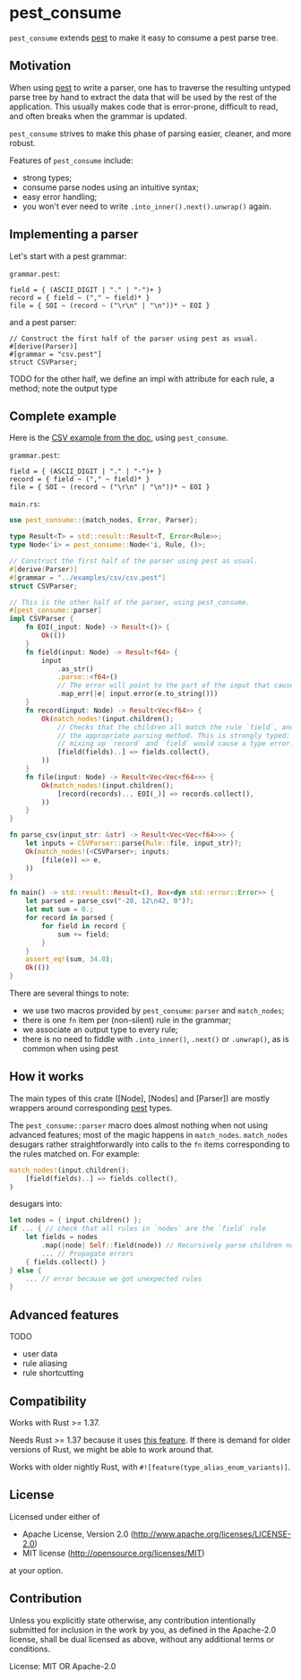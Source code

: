 # pest_consume

`pest_consume` extends [pest] to make it easy to consume a pest parse tree.

## Motivation

When using [pest] to write a parser, one has to traverse the resulting untyped parse tree
by hand to extract the data that will be used by the rest of the application.
This usually makes code that is error-prone, difficult to read, and often breaks when the grammar is updated.

`pest_consume` strives to make this phase of parsing easier, cleaner, and more robust.

Features of `pest_consume` include:
- strong types;
- consume parse nodes using an intuitive syntax;
- easy error handling;
- you won't ever need to write `.into_inner().next().unwrap()` again.

## Implementing a parser

Let's start with a pest grammar:

`grammar.pest`:
```
field = { (ASCII_DIGIT | "." | "-")+ }
record = { field ~ ("," ~ field)* }
file = { SOI ~ (record ~ ("\r\n" | "\n"))* ~ EOI }
```

and a pest parser:

```skip
// Construct the first half of the parser using pest as usual.
#[derive(Parser)]
#[grammar = "csv.pest"]
struct CSVParser;
```

TODO
for the other half, we define an impl with attribute
for each rule, a method; note the output type



## Complete example

Here is the [CSV example from the doc](https://pest.rs/book/examples/csv.html),
using `pest_consume`.

`grammar.pest`:
```
field = { (ASCII_DIGIT | "." | "-")+ }
record = { field ~ ("," ~ field)* }
file = { SOI ~ (record ~ ("\r\n" | "\n"))* ~ EOI }
```

`main.rs`:
```rust
use pest_consume::{match_nodes, Error, Parser};

type Result<T> = std::result::Result<T, Error<Rule>>;
type Node<'i> = pest_consume::Node<'i, Rule, ()>;

// Construct the first half of the parser using pest as usual.
#[derive(Parser)]
#[grammar = "../examples/csv/csv.pest"]
struct CSVParser;

// This is the other half of the parser, using pest_consume.
#[pest_consume::parser]
impl CSVParser {
    fn EOI(_input: Node) -> Result<()> {
        Ok(())
    }
    fn field(input: Node) -> Result<f64> {
        input
            .as_str()
            .parse::<f64>()
            // The error will point to the part of the input that caused it
            .map_err(|e| input.error(e.to_string()))
    }
    fn record(input: Node) -> Result<Vec<f64>> {
        Ok(match_nodes!(input.children();
            // Checks that the children all match the rule `field`, and applies
            // the appropriate parsing method. This is strongly typed: for example
            // mixing up `record` and `field` would cause a type error.
            [field(fields)..] => fields.collect(),
        ))
    }
    fn file(input: Node) -> Result<Vec<Vec<f64>>> {
        Ok(match_nodes!(input.children();
            [record(records).., EOI(_)] => records.collect(),
        ))
    }
}

fn parse_csv(input_str: &str) -> Result<Vec<Vec<f64>>> {
    let inputs = CSVParser::parse(Rule::file, input_str)?;
    Ok(match_nodes!(<CSVParser>; inputs;
        [file(e)] => e,
    ))
}

fn main() -> std::result::Result<(), Box<dyn std::error::Error>> {
    let parsed = parse_csv("-20, 12\n42, 0")?;
    let mut sum = 0.;
    for record in parsed {
        for field in record {
            sum += field;
        }
    }
    assert_eq!(sum, 34.0);
    Ok(())
}
```

There are several things to note:
- we use two macros provided by `pest_consume`: `parser` and `match_nodes`;
- there is one `fn` item per (non-silent) rule in the grammar;
- we associate an output type to every rule;
- there is no need to fiddle with `.into_inner()`, `.next()` or `.unwrap()`, as is common when using pest

## How it works

The main types of this crate ([Node], [Nodes] and [Parser]) are mostly wrappers around
corresponding [pest] types.

The `pest_consume::parser` macro does almost nothing when not using advanced features;
most of the magic happens in `match_nodes`.
`match_nodes` desugars rather straightforwardly into calls to the `fn` items corresponding to
the rules matched on.
For example:
```rust
match_nodes!(input.children();
    [field(fields)..] => fields.collect(),
)
```
desugars into:
```rust
let nodes = { input.children() };
if ... { // check that all rules in `nodes` are the `field` rule
    let fields = nodes
        .map(|node| Self::field(node)) // Recursively parse children nodes
        ... // Propagate errors
    { fields.collect() }
} else {
    ... // error because we got unexpected rules
}
```

## Advanced features

TODO

- user data
- rule aliasing
- rule shortcutting

## Compatibility

Works with Rust >= 1.37.

Needs Rust >= 1.37 because it uses
[this feature](https://blog.rust-lang.org/2019/08/15/Rust-1.37.0.html#referring-to-enum-variants-through-type-aliases).
If there is demand for older versions of Rust, we might be able to work around that.

Works with older nightly Rust, with `#![feature(type_alias_enum_variants)]`.

## License

Licensed under either of

 * Apache License, Version 2.0 (http://www.apache.org/licenses/LICENSE-2.0)
 * MIT license (http://opensource.org/licenses/MIT)

at your option.

## Contribution

Unless you explicitly state otherwise, any contribution intentionally submitted
for inclusion in the work by you, as defined in the Apache-2.0 license, shall be
dual licensed as above, without any additional terms or conditions.

[pest]: https://pest.rs

License: MIT OR Apache-2.0
